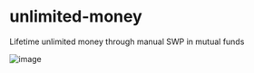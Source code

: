 # unlimited-money
Lifetime unlimited money through manual SWP in mutual funds

![image](https://user-images.githubusercontent.com/298479/211427372-1c588820-b3f3-4d67-ad82-82f03304151a.png)
